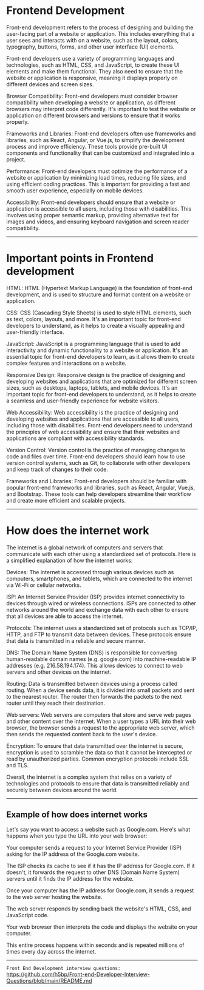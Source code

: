 # Frontend Development

Front-end development refers to the process of designing and building the user-facing part of a website or application. This includes everything that a user sees and interacts with on a website, such as the layout, colors, typography, buttons, forms, and other user interface (UI) elements.

Front-end developers use a variety of programming languages and technologies, such as HTML, CSS, and JavaScript, to create these UI elements and make them functional. They also need to ensure that the website or application is responsive, meaning it displays properly on different devices and screen sizes.

Browser Compatibility: Front-end developers must consider browser compatibility when developing a website or application, as different browsers may interpret code differently. It's important to test the website or application on different browsers and versions to ensure that it works properly.

Frameworks and Libraries: Front-end developers often use frameworks and libraries, such as React, Angular, or Vue.js, to simplify the development process and improve efficiency. These tools provide pre-built UI components and functionality that can be customized and integrated into a project.

Performance: Front-end developers must optimize the performance of a website or application by minimizing load times, reducing file sizes, and using efficient coding practices. This is important for providing a fast and smooth user experience, especially on mobile devices.

Accessibility: Front-end developers should ensure that a website or application is accessible to all users, including those with disabilities. This involves using proper semantic markup, providing alternative text for images and videos, and ensuring keyboard navigation and screen reader compatibility.

**********

# Important points in Frontend development

HTML: HTML (Hypertext Markup Language) is the foundation of front-end development, and is used to structure and format content on a website or application.

CSS: CSS (Cascading Style Sheets) is used to style HTML elements, such as text, colors, layouts, and more. It's an important topic for front-end developers to understand, as it helps to create a visually appealing and user-friendly interface.

JavaScript: JavaScript is a programming language that is used to add interactivity and dynamic functionality to a website or application. It's an essential topic for front-end developers to learn, as it allows them to create complex features and interactions on a website.

Responsive Design: Responsive design is the practice of designing and developing websites and applications that are optimized for different screen sizes, such as desktops, laptops, tablets, and mobile devices. It's an important topic for front-end developers to understand, as it helps to create a seamless and user-friendly experience for website visitors.

Web Accessibility: Web accessibility is the practice of designing and developing websites and applications that are accessible to all users, including those with disabilities. Front-end developers need to understand the principles of web accessibility and ensure that their websites and applications are compliant with accessibility standards.

Version Control: Version control is the practice of managing changes to code and files over time. Front-end developers should learn how to use version control systems, such as Git, to collaborate with other developers and keep track of changes to their code.

Frameworks and Libraries: Front-end developers should be familiar with popular front-end frameworks and libraries, such as React, Angular, Vue.js, and Bootstrap. These tools can help developers streamline their workflow and create more efficient and scalable projects.

**********

# How does the internet work

The internet is a global network of computers and servers that communicate with each other using a standardized set of protocols. Here is a simplified explanation of how the internet works:

Devices: The internet is accessed through various devices such as computers, smartphones, and tablets, which are connected to the internet via Wi-Fi or cellular networks.

ISP: An Internet Service Provider (ISP) provides internet connectivity to devices through wired or wireless connections. ISPs are connected to other networks around the world and exchange data with each other to ensure that all devices are able to access the internet.

Protocols: The internet uses a standardized set of protocols such as TCP/IP, HTTP, and FTP to transmit data between devices. These protocols ensure that data is transmitted in a reliable and secure manner.

DNS: The Domain Name System (DNS) is responsible for converting human-readable domain names (e.g. google.com) into machine-readable IP addresses (e.g. 216.58.194.174). This allows devices to connect to web servers and other devices on the internet.

Routing: Data is transmitted between devices using a process called routing. When a device sends data, it is divided into small packets and sent to the nearest router. The router then forwards the packets to the next router until they reach their destination.

Web servers: Web servers are computers that store and serve web pages and other content over the internet. When a user types a URL into their web browser, the browser sends a request to the appropriate web server, which then sends the requested content back to the user's device.

Encryption: To ensure that data transmitted over the internet is secure, encryption is used to scramble the data so that it cannot be intercepted or read by unauthorized parties. Common encryption protocols include SSL and TLS.

Overall, the internet is a complex system that relies on a variety of technologies and protocols to ensure that data is transmitted reliably and securely between devices around the world.

**********

## Example of how does internet works

Let's say you want to access a website such as Google.com. Here's what happens when you type the URL into your web browser:

Your computer sends a request to your Internet Service Provider (ISP) asking for the IP address of the Google.com website.

The ISP checks its cache to see if it has the IP address for Google.com. If it doesn't, it forwards the request to other DNS (Domain Name System) servers until it 
finds the IP address for the website.

Once your computer has the IP address for Google.com, it sends a request to the web server hosting the website.

The web server responds by sending back the website's HTML, CSS, and JavaScript code.

Your web browser then interprets the code and displays the website on your computer.

This entire process happens within seconds and is repeated millions of times every day across the internet.

**********

`Front End Development interview questions:` https://github.com/h5bp/Front-end-Developer-Interview-Questions/blob/main/README.md
